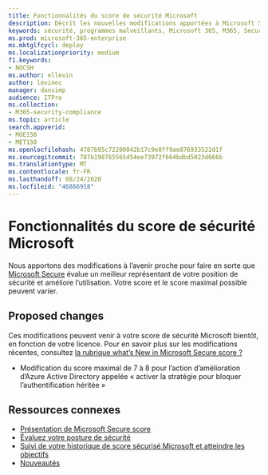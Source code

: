 ```yaml
---
title: Fonctionnalités du score de sécurité Microsoft
description: Décrit les nouvelles modifications apportées à Microsoft Secure score dans le centre de sécurité Microsoft 365.
keywords: sécurité, programmes malveillants, Microsoft 365, M365, Secure score, centre de sécurité, actions d’amélioration
ms.prod: microsoft-365-enterprise
ms.mktglfcycl: deploy
ms.localizationpriority: medium
f1.keywords:
- NOCSH
ms.author: ellevin
author: levinec
manager: dansimp
audience: ITPro
ms.collection:
- M365-security-compliance
ms.topic: article
search.appverid:
- MOE150
- MET150
ms.openlocfilehash: 4707b95c72200042b17c9e8ff9ae876933522d1f
ms.sourcegitcommit: 787b198765565d54ee73972f664bdbd5023d666b
ms.translationtype: MT
ms.contentlocale: fr-FR
ms.lasthandoff: 08/24/2020
ms.locfileid: "46866918"
---
```

# <a name="whats-coming-to-microsoft-secure-score"></a>Fonctionnalités du score de sécurité Microsoft

Nous apportons des modifications à l’avenir proche pour faire en sorte que [Microsoft Secure](microsoft-secure-score.md) évalue un meilleur représentant de votre position de sécurité et améliore l’utilisation. Votre score et le score maximal possible peuvent varier.

## <a name="proposed-changes"></a>Proposed changes

Ces modifications peuvent venir à votre score de sécurité Microsoft bientôt, en fonction de votre licence. Pour en savoir plus sur les modifications récentes, consultez [la rubrique what’s New in Microsoft Secure score ?](microsoft-secure-score-whats-new.md)

- Modification du score maximal de 7 à 8 pour l’action d’amélioration d’Azure Active Directory appelée « activer la stratégie pour bloquer l’authentification héritée »

## <a name="related-resources"></a>Ressources connexes

- [Présentation de Microsoft Secure score](microsoft-secure-score.md)
- [Évaluez votre posture de sécurité](microsoft-secure-score-improvement-actions.md)
- [Suivi de votre historique de score sécurisé Microsoft et atteindre les objectifs](microsoft-secure-score-history-metrics-trends.md)
- [Nouveautés](microsoft-secure-score-whats-new.md)
